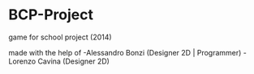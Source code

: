 # BCP-Project
game for school project (2014)

made with the help of
-Alessandro Bonzi (Designer 2D | Programmer)
-Lorenzo Cavina (Designer 2D)
